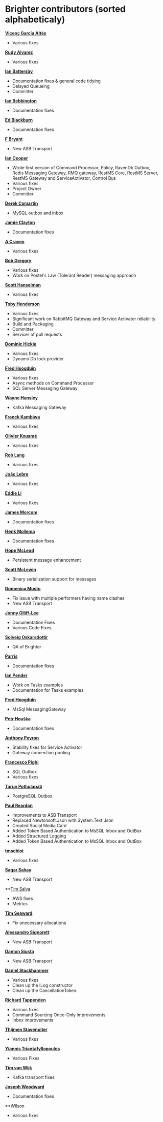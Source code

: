 Brighter contributors (sorted alphabeticaly)
============================================

**[Vicenç García Altés](https://github.com/vgaltes)**
  * Various fixes 

**[Rudy Alvarez](https://github.com/rudygt)**
  * Various fixes  

**[Ian Battersby](https://github.com/ianbattersby)**
* Documentation fixes & general code tidying
* Delayed Queueing
* Committer

**[Ian Bebbington](https://github.com/ibebbs)** 
 * Documentation fixes

**[Ed Blackburn](https://github.com/edblackburn)** 
 * Documentation fixes

**[F Bryant](https://github.com/FBryant87)**
 * New ASB Transport
 
**[Ian Cooper](https://github.com/iancooper)**
  * Wrote first version of Command Processor, Policy, RavenDb Outbox, Redis Messaging Gateway, RMQ gateway, RestMS Core, RestMS Server, RestMS Gateway and ServiceActivator, Control Bus
  * Various fixes
  * Project Owner
  * Committer
  
**[Derek Comartin](https://github.com/dcomartin)**
 * MySQL outbox and inbox
 
**[Jamie Clayton](https://github.com/mit-jamie-clayton)**
* Documentation fixes

**[A Craven](https://github.com/acraven)**
  * Various fixes
  
**[Bob Gregory](https://github.com/BobFromHuddle)**
  * Various fixes
  * Work on Postel's Law (Tolerant Reader) messaging approach
  
**[Scott Hanselman](https://github.com/shanselman)**
  * Various fixes 

**[Toby Henderson](https://github.com/holytshirt)**
  * Various fixes
  * Significant work on RabbitMQ Gateway and Service Activator reliability
  * Build and Packaging
  * Committer
  * Servicer of pull requests

**[Dominic Hickie](https://github.com/dhickie)**
  * Various fixes
  * Dynamo Db lock provider 
   
**[Fred Hoogduin](https://github.com/Red-F)**
  * Various fixes
  * Async methods on Command Processor
  * SQL Server Messaging Gateway
 
**[Wayne Hunsley](https://github.com/whunsley)**
  * Kafka Messaging Gateway 
  
**[Franck Kambiwa](https://github.com/thynquest)**
  * Various fixes

**[Olivier Kouamé](https://github.com/okouam)**
 * Various fixes
 
**[Rob Lang](https://github.com/brainwipe)**
 * Various fixes

**[João Lebre](https://github.com/jplebre)**
 * Various fixes

**[Eddie Li](https://github.com/xiaodili)**
  * Various fixes   
  
**[James Morcom](https://github.com/mrmorcs)**
  * Documentation fixes
  
**[Henk Mollema](https://github.com/henkmollema)**
  * Documentation fixes 
  
**[Hope McLeod](https://github.com/homcl)**
  * Persistent message enhancement 

**[Scott McLewin](https://github.com/smclewin)**
  * Binary serialization support for messages 
  
**[Domenico Musto](https://github.com/domspektrix?)**
  * Fix issue with multiple performers having name clashes
  * New ASB Transport
  
**[Jonny Olliff-Lee](https://github.com/DevJonny)**
  * Documentation Fixes
  * Various Code Fixes
   
**[Solveig Oskarsdottir](https://github.com/solveigo)**
 * QA of Brighter
 
**[Parris](https://github.com/GrooveCS)**
 * Documentation fixes
 
**[Ian Pender](https://github.com/penderi)**
  * Work on Tasks examples
  * Documentation for Tasks examples

**[Fred Hoogduin](https://github.com/Red-F)**
  * MsSql MessagingGateway

**[Petr Houška](https://github.com/petrroll)**
  * Documentation fixes 
 
**[Anthony Peyron](https://github.com/MrHypnos)**
 * Stability fixes for Service Activator
 * Gateway connection pooling

**[Francesco Pighi](https://github.com/fpighi)**
  * SQL Outbox
  * Various fixes

**[Tarun Pothulapati](https://github.com/Pothulapati)**
  * PostgreSQL Outbox

**[Paul Reardon](https://github.com/preardon)**
  * Improvements to ASB Transport 
  * Replaced Newtonsoft.Json with System.Text.Json
  * Created Social Media Card
  * Added Token Based Authentication to MsSQL Inbox and OutBox
  * Added Structured Logging
  * Added Token Based Authentication to MsSQL Inbox and OutBox

**[tmschlot](https://github.com/tmschlot)**
  * Various fixes
  
**[Sagar Sahay](https://github.com/sagarSahay)**  
 * New ASB Transport

**[Tim Salva](https://github.com/jtsalva)
 * AWS fixes
 * Metrics
  
**[Tim Seaward](https://github.com/Drawaes)**
 * Fix unecessary allocations

**[Alessandro Signorett](https://github.com/alesgn)**
 * New ASB Transport

**[Damon Siusta](https://github.com/damonsiusta)**
 * New ASB Transport

**[Daniel Stockhammer](https://github.com/dstockhammer?tab=activity)** 
  * Various fixes
  * Clean up the ILog constructor
  * Clean up the CancellationToken

**[Richard Tappenden](https://github.com/tapmantwo)**
  * Various fixes
  * Command Sourcing Once-Only improvements
  * Inbox improvements

**[Thijmen Stavenuiter](https://github.com/Thijmen)**
  * Various fixes 

**[Yiannis Triantafyllopoulos](https://github.com/yiannistri)**  
  * Various Fixes
  
**[Tim van Wijk](https://github.com/timvw74)**
  * Kafka transport fixes  

**[Joseph Woodward](https://github.com/JosephWoodward)**  
  * Documentation fixes 
  
**[Wilson](https://github.com/drewsuccess)
  * Various fixes
  
